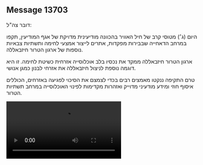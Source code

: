 ## Message 13703

דובר צה"ל:

היום (ג׳) מטוסי קרב של חיל האוויר בהכוונה מודיעינית מדויקת של אגף המודיעין, תקפו במרחב הדאחייה שבבירות מפקדות, אתרים לייצור אמצעי לחימה ותשתיות צבאיות נוספות של ארגון הטרור חיזבאללה. 

ארגון הטרור חיזבאללה ממקד את נכסיו בלב אוכלוסייה אזרחית כשיטת לחימה. זו היא דוגמה נוספת לניצול חיזבאללה את אזרחי לבנון כמגן אנושי. 

טרם התקיפה ננקטו מאמצים רבים בכדי לצמצם את הסיכוי לפגיעה באזרחים, הכוללים איסוף חוזי ומידע מודעיני מדוייק ואזהרות מקדימות לפינוי האוכלוסייה במרחב תשתיות הטרור.

![Video](https://data.iron-swords.co.il/2024/November/12/13703/13703_media.mp4)

